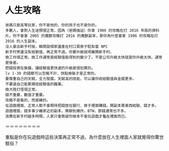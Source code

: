 # 人生攻略


    爸媽只是高等玩家，你不是他的，你的孩子也不是你的。
    多數人，會對人生迷惘很正常，因為（爸媽強迫）你拿 1986 的攻略在打 2016 年版的資料片。你不會拿 2005 的魔獸攻略打 2016 的魔獸副本，那你為什麼會拿 1986 的攻略在打 2016 的人生副本。
    沒人會出新手村後，瞬間就傾家盪產在村口買房子駐紮當 NPC
    新手村旁邊沒有經驗值，再正常不過。你要升級就得離開新手村。
    換工作很正常。換工作通常是經驗值能得到的變少了。不是公司升級太快就是你升級太快。通常是後者。
    把錢投資在裝備，讓經驗值更快速的升級是很划算的。
    lv 1-30 的錢都可以忽略不計，快點換裝才是正常的。
    要尊重自己的天賦，全力發展。天賦高的技能，可以讓你收經驗值與金錢更多。
    不要選自己能累積低經驗值的職業。
    換大陸打怪很正常。
    錢不重要，數值才重要。
    攻略不是看的，而是練的。
    在遊戲裡面，正常人都不會期待把錢放在銀行、房子裡面賺錢。開副本賣東西經驗、錢才多。
    遊戲裡面，錢多事少離家近的副本，無聊到爆炸。BTW，那錢通常也不多。
    浪費在新手村越多時間，人家只會質疑你根本不會玩遊戲才龜在裡面而已。

＝＝＝＝＝＝＝＝

重點是你在玩遊戲時這些決策再正常不過，為什麼放在人生裡面人家就覺得你驚世駭俗？
